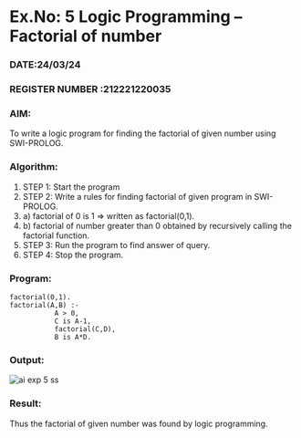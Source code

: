 # Ex.No: 5   Logic Programming – Factorial of number   
### DATE:24/03/24                                                                            
### REGISTER NUMBER :212221220035 
### AIM: 
To  write  a logic program for finding the factorial of given number using SWI-PROLOG. 
### Algorithm:
1. STEP 1: Start the program
2. STEP 2:  Write a rules for finding factorial of given program in SWI-PROLOG.
3.   a)	factorial of 0 is 1 => written as factorial(0,1).
4.   b)	factorial of number greater than 0 obtained by recursively calling the factorial    function.
5. STEP 3: Run the program  to find answer of  query.
6. STEP 4: Stop the program.
### Program:
```
factorial(0,1).
factorial(A,B) :-  
           A > 0, 
           C is A-1,
           factorial(C,D),
           B is A*D.
```



### Output:
![ai exp 5 ss](https://github.com/DrUmaRaniV/AI_Lab_2023-24/assets/131433133/ae3d6814-f629-4620-ad73-8757541de477)




### Result:
Thus the factorial of given number was found by logic programming. 

